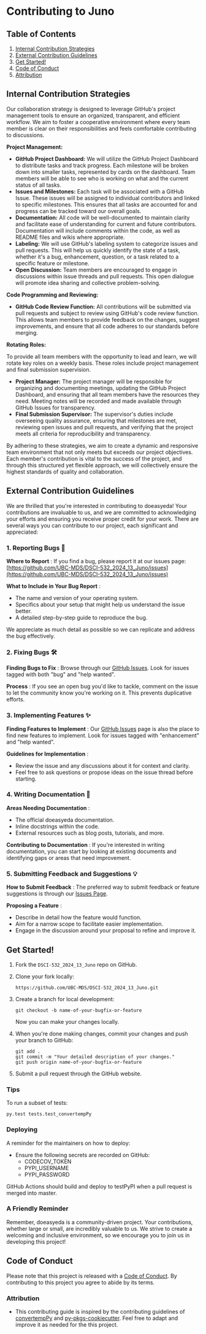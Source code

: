 # Contributing to Juno

## Table of Contents

1. [Internal Contribution Strategies](#Internal-Contribution-Strategies)
2. [External Contribution Guidelines](#External-Contribution-Guidelines)
3. [Get Started!](#Get-Started!)
4. [Code of Conduct](#Code-of-Conduct-)
5. [Attribution](#Attribution)

## Internal Contribution Strategies

Our collaboration strategy is designed to leverage GitHub's project management tools to ensure an organized, transparent, and efficient workflow. We aim to foster a cooperative environment where every team member is clear on their responsibilities and feels comfortable contributing to discussions.

**Project Management:**

* **GitHub Project Dashboard:** We will utilize the GitHub Project Dashboard to distribute tasks and track progress. Each milestone will be broken down into smaller tasks, represented by cards on the dashboard. Team members will be able to see who is working on what and the current status of all tasks.
* **Issues and Milestones:** Each task will be associated with a GitHub Issue. These issues will be assigned to individual contributors and linked to specific milestones. This ensures that all tasks are accounted for and progress can be tracked toward our overall goals.
* **Documentation:** All code will be well-documented to maintain clarity and facilitate ease of understanding for current and future contributors. Documentation will include comments within the code, as well as README files and wikis where appropriate.
* **Labeling:** We will use GitHub's labeling system to categorize issues and pull requests. This will help us quickly identify the state of a task, whether it's a bug, enhancement, question, or a task related to a specific feature or milestone.
* **Open Discussion:** Team members are encouraged to engage in discussions within issue threads and pull requests. This open dialogue will promote idea sharing and collective problem-solving.

**Code Programming and Reviewing:**

* **GitHub Code Review Function:** All contributions will be submitted via pull requests and subject to review using GitHub's code review function. This allows team members to provide feedback on the changes, suggest improvements, and ensure that all code adheres to our standards before merging.

**Rotating Roles:**

To provide all team members with the opportunity to lead and learn, we will rotate key roles on a weekly basis. These roles include project management and final submission supervision.

* **Project Manager:** The project manager will be responsible for organizing and documenting meetings, updating the GitHub Project Dashboard, and ensuring that all team members have the resources they need. Meeting notes will be recorded and made available through GitHub Issues for transparency.
* **Final Submission Supervisor:** The supervisor's duties include overseeing quality assurance, ensuring that milestones are met, reviewing open issues and pull requests, and verifying that the project meets all criteria for reproducibility and transparency.

By adhering to these strategies, we aim to create a dynamic and responsive team environment that not only meets but exceeds our project objectives. Each member's contribution is vital to the success of the project, and through this structured yet flexible approach, we will collectively ensure the highest standards of quality and collaboration.

## External Contribution Guidelines

We are thrilled that you're interested in contributing to doeasyeda! Your contributions are invaluable to us, and we are committed to acknowledging your efforts and ensuring you receive proper credit for your work. There are several ways you can contribute to our project, each significant and appreciated:

### 1. Reporting Bugs 🐛

 **Where to Report** : If you find a bug, please report it at our issues page: [https://github.com/UBC-MDS/DSCI-532_2024_13_Juno/issues](https://github.com/UBC-MDS/DSCI-532_2024_13_Juno/issues)

 **What to Include in Your Bug Report** :

* The name and version of your operating system.
* Specifics about your setup that might help us understand the issue better.
* A detailed step-by-step guide to reproduce the bug.

We appreciate as much detail as possible so we can replicate and address the bug effectively.

### 2. Fixing Bugs 🛠️

 **Finding Bugs to Fix** : Browse through our [GitHub Issues](https://github.com/UBC-MDS/DSCI-532_2024_13_Juno/issues). Look for issues tagged with both "bug" and "help wanted".

 **Process** : If you see an open bug you'd like to tackle, comment on the issue to let the community know you're working on it. This prevents duplicative efforts.

### 3. Implementing Features ✨

 **Finding Features to Implement** : Our [GitHub Issues](https://github.com/UBC-MDS/DSCI-532_2024_13_Juno/issues) page is also the place to find new features to implement. Look for issues tagged with "enhancement" and "help wanted".

 **Guidelines for Implementation** :

* Review the issue and any discussions about it for context and clarity.
* Feel free to ask questions or propose ideas on the issue thread before starting.

### 4. Writing Documentation 📝

 **Areas Needing Documentation** :

* The official doeasyeda documentation.
* Inline docstrings within the code.
* External resources such as blog posts, tutorials, and more.

 **Contributing to Documentation** : If you're interested in writing documentation, you can start by looking at existing documents and identifying gaps or areas that need improvement.

### 5. Submitting Feedback and Suggestions 💡

 **How to Submit Feedback** : The preferred way to submit feedback or feature suggestions is through our [Issues Page](https://github.com/UBC-MDS/DSCI-532_2024_13_Juno/issues).

 **Proposing a Feature** :

* Describe in detail how the feature would function.
* Aim for a narrow scope to facilitate easier implementation.
* Engage in the discussion around your proposal to refine and improve it.

## Get Started!

1. Fork the `DSCI-532_2024_13_Juno` repo on GitHub.
2. Clone your fork locally:

   ```
   https://github.com/UBC-MDS/DSCI-532_2024_13_Juno.git
   ```
3. Create a branch for local development:

   ```
   git checkout -b name-of-your-bugfix-or-feature
   ```

   Now you can make your changes locally.
4. When you're done making changes, commit your changes and push your branch to GitHub:

   ```
   git add .
   git commit -m "Your detailed description of your changes."
   git push origin name-of-your-bugfix-or-feature
   ```
7. Submit a pull request through the GitHub website.

### Tips

To run a subset of tests:

```
py.test tests.test_convertempPy
```

### Deploying

A reminder for the maintainers on how to deploy:

* Ensure the following secrets are recorded on GitHub:
  * CODECOV_TOKEN
  * PYPI_USERNAME
  * PYPI_PASSWORD

GitHub Actions should build and deploy to testPyPI when a pull request is merged into master.

### A Friendly Reminder

Remember, doeasyeda is a community-driven project. Your contributions, whether large or small, are incredibly valuable to us. We strive to create a welcoming and inclusive environment, so we encourage you to join us in developing this project!

## Code of Conduct

Please note that this project is released with a [Code of Conduct](https://github.com/UBC-MDS/doeasyeda/blob/main/CONDUCT.md). By contributing to this project you agree to abide by its terms.

### Attribution

- This contributing guide is inspired by the contributing guidelines of [convertempPy](https://github.com/ttimbers/convertempPy/blob/master/CONTRIBUTING.md) and [py-pkgs-cookiecutter](https://github.com/py-pkgs/py-pkgs-cookiecutter/blob/main/CONTRIBUTING.md). Feel free to adapt and improve it as needed for the this project.
